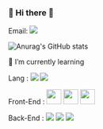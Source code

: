 ### 👋 Hi there 👋

Email:
<a href="mailto:hyeondnr1023@gmail.com" target="_blank"><img src="https://img.shields.io/badge/hyeondnr1023@gmail.com-EA4335?style=flat-square&logo=Gmail&logoColor=white"/></a>

![Anurag's GitHub stats](https://github-readme-stats.vercel.app/api?username=juhno1023&theme=default_repocard&show_icons=true)

🌱 I’m currently learning 
<p>
  Lang :
  <img src="https://img.shields.io/badge/Python-blue?style=flat-square&logo=Python&logoColor=white"/> 
  <img src="https://img.shields.io/badge/Java-orange?style=flat-square&logo=Java&logoColor=white"/> 
</p>
<p>
  Front-End : 
  <code><img height="30" src="https://raw.githubusercontent.com/dereknguyen269/dereknguyen269/master/images/html.png"></code>
  <code><img height="30" src="https://raw.githubusercontent.com/dereknguyen269/dereknguyen269/master/images/css3.png"></code>
  <code><img height="30" src="https://raw.githubusercontent.com/dereknguyen269/dereknguyen269/master/images/js.png"></code>
</p>
<p>
  Back-End :
  <img src="https://img.shields.io/badge/Spring-green?style=flat-square&logo=Spring&logoColor=white"/> 
  <img src="https://img.shields.io/badge/MariaDb-white?style=flat-square&logo=MariaDB&logoColor=blue"/>
  <img src="https://img.shields.io/badge/AWS-orange?style=flat-square&logo=amazon&logoColor=white"/>
  
</p>
